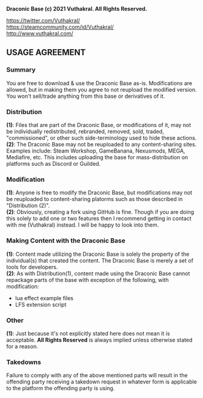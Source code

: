<b>Draconic Base (c) 2021 Vuthakral. All Rights Reserved.</b>

https://twitter.com/Vuthakral/ <br>
https://steamcommunity.com/id/Vuthakral/ <br>
http://www.vuthakral.com/ <br>

<h2>USAGE AGREEMENT</h2>
<h3>Summary</h3>
You are free to download & use the Draconic Base as-is. Modifications are allowed, but in making them you agree to not reupload the modified version. You won't sell/trade anything from this base or derivatives of it.

<h3>Distribution</h3>
<b>(1)</b>: Files that are part of the Draconic Base, or modifications of it, may not be individually redistributed, rebranded, removed, sold, traded, "commissioned", or other such side-terminology used to hide these actions.<br>
<b>(2)</b>: The Draconic Base may not be reuploaded to any content-sharing sites. Examples include: Steam Workshop, GameBanana, Nexusmods, MEGA, Mediafire, etc. This includes uploading the base for mass-distribution on platforms such as Discord or Guilded.

<h3>Modification</h3>
<b>(1)</b>: Anyone is free to modify the Draconic Base, but modifications may not be reuploaded to content-sharing platorms such as those described in "Distribution (2)".<br>
<b>(2)</b>: Obviously, creating a fork using GitHub is fine. Though if you are doing this solely to add one or two features then I recommend getting in contact with me (Vuthakral) instead. I will be happy to look into them.

<h3>Making Content with the Draconic Base</h3>
<b>(1)</b>: Content made utilizing the Draconic Base is solely the property of the individual(s) that created the content. The Draconic Base is merely a set of tools for developers.<br>
<b>(2)</b>: As with Distribution(1), content made using the Draconic Base cannot repackage parts of the base with exception of the following, with modification:

- lua effect example files
- LFS extension script

<h3>Other</h3>
<b>(1)</b>: Just because it's not explicitly stated here does not mean it is acceptable. <b>All Rights Reserved</b> is always implied unless otherwise stated for a reason.

<h3>Takedowns</h3>
Failure to comply with any of the above mentioned parts will result in the offending party receiving a takedown request in whatever form is applicable to the platform the offending party is using.

